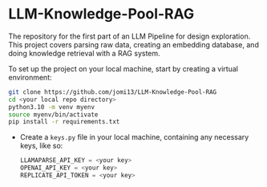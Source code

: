 # LLM-Knowledge-Pool-RAG

The repository for the first part of an LLM Pipeline for design exploration. This project covers parsing raw data, creating an embedding database, and doing knowledge retrieval with a RAG system.

To set up the project on your local machine, start by creating a virtual environment:

```bash
git clone https://github.com/jomi13/LLM-Knowledge-Pool-RAG
cd <your local repo directory>
python3.10 -m venv myenv
source myenv/bin/activate
pip install -r requirements.txt
```

- Create a `keys.py` file in your local machine, containing any necessary keys, like so:
    ```python
    LLAMAPARSE_API_KEY = <your key>
    OPENAI_API_KEY = <your key>
    REPLICATE_API_TOKEN = <your key>
    ```